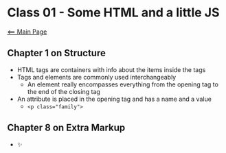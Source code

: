 # Class 01 - Some HTML and a little JS
[<== Main Page](../README.md)

## Chapter 1 on Structure
* HTML tags are containers with info about the items inside the tags
* Tags and elements are commonly used interchangeably
  * An element really encompasses everything from the opening tag to the end of the closing tag
* An attribute is placed in the opening tag and has a name and a value
  * `<p class="family">`

## Chapter 8 on Extra Markup
* :sparkles:
